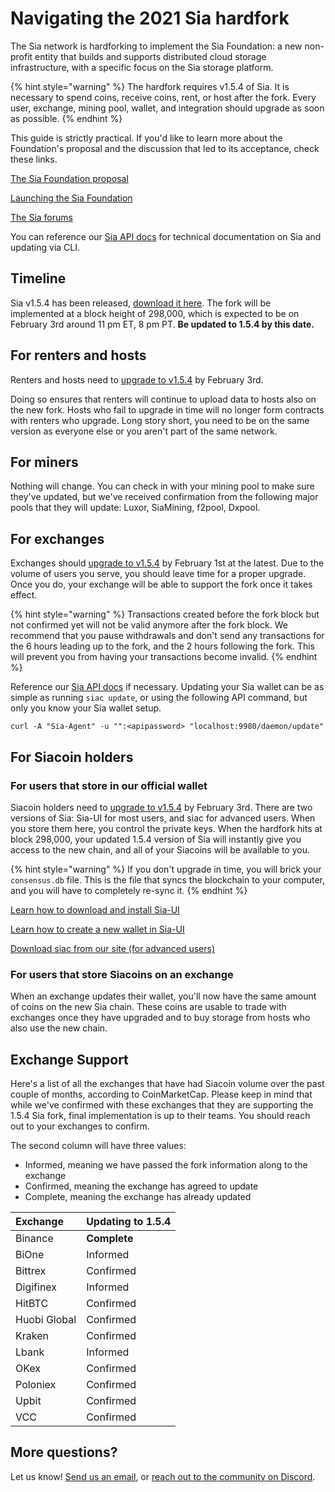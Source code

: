 # Navigating the 2021 Sia hardfork

The Sia network is hardforking to implement the Sia Foundation: a new non-profit entity that builds and supports distributed cloud storage infrastructure, with a specific focus on the Sia storage platform.

{% hint style="warning" %}
The hardfork requires v1.5.4 of Sia. It is necessary to spend coins, receive coins, rent, or host after the fork. Every user, exchange, mining pool, wallet, and integration should upgrade as soon as possible.
{% endhint %}

This guide is strictly practical. If you'd like to learn more about the Foundation's proposal and the discussion that led to its acceptance, check these links.

[The Sia Foundation proposal](https://www.reddit.com/r/siacoin/comments/iox6ly/proposal_the_sia_foundation/)

[Launching the Sia Foundation](https://blog.sia.tech/launching-the-sia-foundation-ee47dfab4d2c)

[The Sia forums](https://forum.sia.tech)

You can reference our [Sia API docs](https://sia.tech/docs/) for technical documentation on Sia and updating via CLI.

## Timeline

Sia v1.5.4 has been released, [download it here](https://sia.tech/get-started). The fork will be implemented at a block height of 298,000, which is expected to be on February 3rd around 11 pm ET, 8 pm PT. **Be updated to 1.5.4 by this date.**

## For renters and hosts

Renters and hosts need to [upgrade to v1.5.4](https://sia.tech/get-started) by February 3rd.

Doing so ensures that renters will continue to upload data to hosts also on the new fork. Hosts who fail to upgrade in time will no longer form contracts with renters who upgrade. Long story short, you need to be on the same version as everyone else or you aren't part of the same network.

## For miners

Nothing will change. You can check in with your mining pool to make sure they've updated, but we've received confirmation from the following major pools that they will update: Luxor, SiaMining, f2pool, Dxpool.

## For exchanges

Exchanges should [upgrade to v1.5.4](https://sia.tech/get-started) by February 1st at the latest. Due to the volume of users you serve, you should leave time for a proper upgrade. Once you do, your exchange will be able to support the fork once it takes effect.

{% hint style="warning" %}
Transactions created before the fork block but not confirmed yet will not be valid anymore after the fork block. We recommend that you pause withdrawals and don't send any transactions for the 6 hours leading up to the fork, and the 2 hours following the fork. This will prevent you from having your transactions become invalid.
{% endhint %}

Reference our [Sia API docs](https://sia.tech/docs/) if necessary. Updating your Sia wallet can be as simple as running `siac update`, or using the following API command, but only you know your Sia wallet setup.

```text
curl -A "Sia-Agent" -u "":<apipassword> "localhost:9980/daemon/update"
```

## For Siacoin holders

### For users that store in our official wallet

Siacoin holders need to [upgrade to v1.5.4](https://sia.tech/get-started) by February 3rd. There are two versions of Sia: Sia-UI for most users, and siac for advanced users. When you store them here, you control the private keys. When the hardfork hits at block 298,000, your updated 1.5.4 version of Sia will instantly give you access to the new chain, and all of your Siacoins will be available to you.

{% hint style="warning" %}
If you don't upgrade in time, you will brick your `consensus.db` file. This is the file that syncs the blockchain to your computer, and you will have to completely re-sync it.
{% endhint %}

[Learn how to download and install Sia-UI](../your-sia-wallet/sia-ui-faqs/how-to-download-and-install-sia-ui.md)

[Learn how to create a new wallet in Sia-UI](../your-sia-wallet/sia-ui-faqs/how-to-make-a-new-wallet-in-sia-ui.md)

[Download siac from our site \(for advanced users\)](http://sia.tech/get-started)

### For users that store Siacoins on an exchange

When an exchange updates their wallet, you'll now have the same amount of coins on the new Sia chain. These coins are usable to trade with exchanges once they have upgraded and to buy storage from hosts who also use the new chain.

## Exchange Support

Here's a list of all the exchanges that have had Siacoin volume over the past couple of months, according to CoinMarketCap. Please keep in mind that while we've confirmed with these exchanges that they are supporting the 1.5.4 Sia fork, final implementation is up to their teams. You should reach out to your exchanges to confirm.

The second column will have three values:

* Informed, meaning we have passed the fork information along to the exchange
* Confirmed, meaning the exchange has agreed to update
* Complete, meaning the exchange has already updated

| Exchange | Updating to 1.5.4 |
| :--- | :--- |
| Binance | **Complete** |
| BiOne | Informed |
| Bittrex | Confirmed |
| Digifinex | Informed |
| HitBTC | Confirmed |
| Huobi Global | Confirmed |
| Kraken | Confirmed |
| Lbank | Informed |
| OKex | Confirmed |
| Poloniex | Confirmed |
| Upbit | Confirmed |
| VCC | Confirmed |

## More questions?

Let us know! [Send us an email](mailto:hello@sia.tech), or [reach out to the community on Discord](https://discord.gg/sia).

